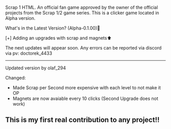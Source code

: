 Scrap 1 HTML. An official fan game approved by the owner of the official projects from the Scrap 1/2 game series. This is a clicker game located in Alpha version.

What's in the Latest Version? (Alpha-0.1.00)🤔

[+] Adding an upgrades with scrap and magnets⬆️

The next updates will appear soon. Any errors can be reported via discord via pv: doctorek_4433

----------
Updated version by olaf_294

Changed:
- Made Scrap per Second more expensive with each level to not make it OP
- Magnets are now avaiable every 10 clicks (Second Upgrade does not work)

This is my first real contribution to any project!!
----------
